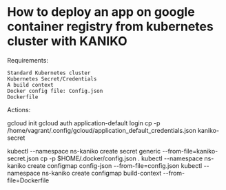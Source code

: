 # How to deploy an app on google  container registry from kubernetes cluster with KANIKO

Requirements:

    Standard Kubernetes cluster 
    Kubernetes Secret/Credentials
    A build context
    Docker config file: Config.json
    Dockerfile
Actions:

gcloud init
gcloud auth application-default login
cp -p /home/vagrant/.config/gcloud/application_default_credentials.json   kaniko-secret

kubectl --namespace ns-kaniko create secret generic --from-file=kaniko-secret.json
cp -p $HOME/.docker/config.json  .
kubectl --namespace ns-kaniko create configmap config-json --from-file=config.json
kubectl --namespace ns-kaniko create configmap build-context --from-file=Dockerfile
